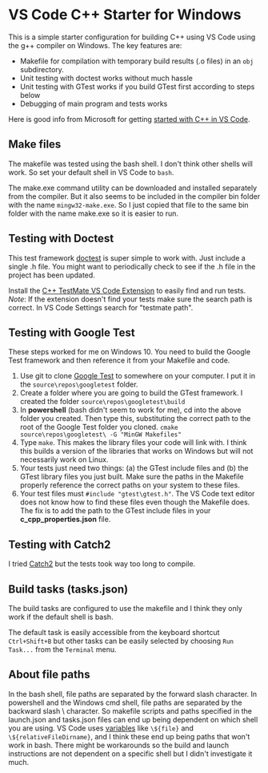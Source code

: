# VS Code C++ Starter for Windows

This is a simple starter configuration for building C++ using VS Code using the g++ compiler on Windows. The key features are:

- Makefile for compilation with temporary build results (.o files) in an `obj` subdirectory.
- Unit testing with doctest works without much hassle
- Unit testing with GTest works if you build GTest first according to steps below
- Debugging of main program and tests works

Here is good info from Microsoft for getting [started with C++ in VS Code](https://code.visualstudio.com/docs/cpp/config-mingw).

## Make files

The makefile was tested using the bash shell. I don't think other shells will work. So set your default shell in VS Code to `bash`.

The make.exe command utility can be downloaded and installed separately from the compiler. But it also seems to be included in the compiler bin folder with the name `mingw32-make.exe`. So I just copied that file to the same bin folder with the name make.exe so it is easier to run.

## Testing with Doctest

This test framework [doctest](https://github.com/onqtam/doctest/blob/master/doc/markdown/readme.md#reference) is super simple to work with. Just include a single .h file. You might want to periodically check to see if the .h file in the project has been updated.

Install the [C++ TestMate VS Code Extension](https://marketplace.visualstudio.com/items?itemName=matepek.vscode-catch2-test-adapter) to easily find and run tests. _Note_: If the extension doesn't find your tests make sure the search path is correct. In VS Code Settings search for "testmate path".

## Testing with Google Test

These steps worked for me on Windows 10. You need to build the Google Test framework and then reference it from your Makefile and code.

1. Use git to clone [Google Test](https://github.com/google/googletest) to somewhere on your computer. I put it in the `source\repos\googletest` folder.
1. Create a folder where you are going to build the GTest framework. I created the folder `source\repos\googletest\build`
1. In **powershell** (bash didn't seem to work for me), cd into the above folder you created. Then type this, substituting the correct path to the root of the Google Test folder you cloned. `cmake source\repos\googletest\ -G "MinGW Makefiles"`
1. Type `make`. This makes the library files your code will link with. I think this builds a version of the libraries that works on Windows but will not necessarily work on Linux.
1. Your tests just need two things: (a) the GTest include files and (b) the GTest library files you just built. Make sure the paths in the Makefile properly reference the correct paths on your system to these files.
1. Your test files must `#include "gtest\gtest.h"`. The VS Code text editor does not know how to find these files even though the Makefile does. The fix is to add the path to the GTest include files in your **c_cpp_properties.json** file.

## Testing with Catch2

I tried [Catch2](https://github.com/catchorg/Catch2) but the tests took way too long to compile.

## Build tasks (tasks.json)

The build tasks are configured to use the makefile and I think they only work if the default shell is bash.

The default task is easily accessible from the keyboard shortcut `Ctrl+Shift+B` but other tasks can be easily selected by choosing `Run Task...` from the `Terminal` menu.

## About file paths

In the bash shell, file paths are separated by the forward slash character. In powershell and the Windows cmd shell, file paths are separated by the backward slash \\ character. So makefile scripts and paths specified in the launch.json and tasks.json files can end up being dependent on which shell you are using. VS Code uses [variables](https://code.visualstudio.com/docs/editor/variables-reference) like `\${file}` and `\${relativeFileDirname}`, and I think these end up being paths that won't work in bash. There might be workarounds so the build and launch instructions are not dependent on a specific shell but I didn't investigate it much.
